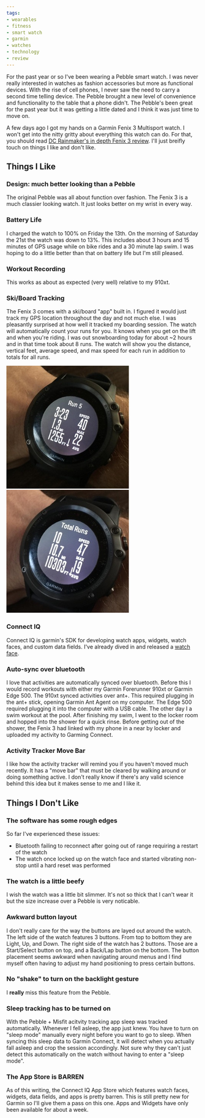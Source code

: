 ```yaml
---
tags:
- wearables
- fitness
- smart watch
- garmin
- watches
- technology
- review
---
```


<!-- preview -->
For the past year or so I've been wearing a Pebble smart watch. I was never really interested in watches as fashion  accessories but more as functional devices. With the rise of cell phones, I never saw the need to carry a second time telling device.  The Pebble brought a new level of convenience  and functionality to the table that a phone didn't. The Pebble's been great for the past year but it was getting a little dated and I think it was just time to move on.

A few days ago I got my hands on a Garmin Fenix 3 Multisport watch. I won't get into the nitty gritty about everything this watch can do. For that, you should read [DC Rainmaker's in depth Fenix 3 review](http://www.dcrainmaker.com/2015/03/garmin-fenix3-detailed-review.html). I'll just breifly touch on things I like and don't like.
<!-- /preview -->

## Things I Like

### Design: much better looking than a Pebble
The original Pebble was all about function over fashion. The Fenix 3 is a much classier looking watch. It just looks better on my wrist in every way.

### Battery Life
I charged the watch to 100% on Friday the 13th. On the morning of Saturday the 21st the watch was down to 13%. This includes about 3 hours and 15 minutes of GPS usage while on bike rides and a 30 minute lap swim. I was hoping to do a little better than that on battery life but I'm still pleased.

### Workout Recording
This works as about as expected (very well) relative to my 910xt.

### Ski/Board Tracking
The Fenix 3 comes with a ski/board "app" built in. I figured it would just track my GPS location throughout the day and not much else. I was pleasantly surprised at how well it tracked my boarding session. The watch will automatically count your runs for you. It knows when you get on the lift and when you're riding. I was out snowboarding today for about ~2 hours and in that time took about 8 runs. The watch will show you the distance, vertical feet, average speed, and max speed for each run in addition to totals for all runs.

![](../resources/20150321/rwyETBL.jpeg) ![](../resources/20150321/m89VlsK.jpeg)

### Connect IQ
Connect IQ is garmin's SDK for developing watch apps, widgets, watch faces, and custom data fields. I've already dived in and released a [watch face](https://apps.garmin.com/en-US/apps/2e20cdd8-9a50-4819-9218-54e3b65160b2).

### Auto-sync over bluetooth
I love that activities are automatically synced over bluetooth. Before this I would record workouts with either my Garmin Forerunner 910xt or Garmin Edge 500. The 910xt synced activities over ant+. This required plugging in the ant+ stick, opening Garmin Ant Agent on my computer. The Edge 500 required plugging it into the computer with a USB cable. The other day I a swim workout at the pool. After finishing my swim, I went to the locker room and hopped into the shower for a quick rinse. Before getting out of the shower, the Fenix 3 had linked with my phone in a near by locker and uploaded my activity to Garming Connect.

### Activity Tracker Move Bar
I like how the activity tracker will remind you if you haven't moved much recently. It has a "move bar" that must be cleared by walking around or doing something active. I don't really know if there's any valid science behind this idea but it makes sense to me and I like it.

## Things I Don't Like

### The software has some rough edges
So far I've experienced these issues:
- Bluetooth failing to reconnect after going out of range requiring a restart of the watch
- The watch once locked up on the watch face and started vibrating non-stop until a hard reset was performed

### The watch is a little beefy
I wish the watch was a little bit slimmer. It's not so thick that I can't wear it but the size increase over a Pebble is very noticable.

### Awkward button layout
I don't really care for the way the buttons are layed out around the watch. The left side of the watch features 3 buttons. From top to bottom they are Light, Up, and Down. The right side of the watch has 2 buttons. Those are a Start/Select button on top, and a Back/Lap button on the bottom. The button placement seems awkward when navigating around menus and I find myself often having to adjust my hand positioning to press certain buttons.

### No "shake" to turn on the backlight gesture
I **really** miss this feature from the Pebble.

### Sleep tracking has to be turned on
With the Pebble + Misfit acitvity tracking app sleep was tracked automatically. Whenever I fell asleep, the app just knew. You have to turn on "sleep mode" manually every night before you want to go to sleep. When syncing this sleep data to Garmin Connect, it will detect when you actually fall asleep and crop the session accordingly. Not sure why they can't just detect this automatically on the watch without having to enter a "sleep mode".

### The App Store is BARREN
As of this writing, the Connect IQ App Store which features watch faces, widgets, data fields, and apps is pretty barren. This is still pretty new for Garmin so I'll give them a pass on this one. Apps and Widgets have only been available for about a week.